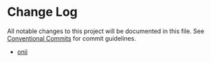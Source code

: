 # Change Log

All notable changes to this project will be documented in this file.
See [Conventional Commits](https://conventionalcommits.org) for commit guidelines.

- [onii](./packages/onii/CHANGELOG.md)
